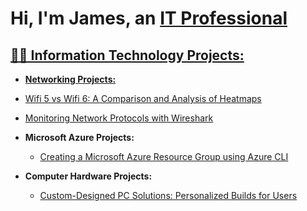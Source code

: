 <h1>Hi, I'm James, an <a href="http://linkedin.com/in/james-t-b75a081a8">IT Professional</h1>





<h2>👨‍💻 Information Technology Projects:</h2>



- <b>Networking Projects:</b>

- [Wifi 5 vs Wifi 6: A Comparison and Analysis of Heatmaps](https://github.com/JTTHEITGUY/Wifi-5-vs-Wifi-6-A-Comparison-and-Analysis-of-Heatmaps/tree/main)

- [Monitoring Network Protocols with Wireshark](https://github.com/JTTHEITGUY/Monitoring-Network-Protocols-with-Wireshark)


- <b>Microsoft Azure Projects:</b>
  - [Creating a Microsoft Azure Resource Group using Azure CLI](https://github.com/JTTHEITGUY/Creating-a-Microsoft-Azure-Resource-Group-using-Azure-CLI)

- <b>Computer Hardware Projects:</b>
  - [Custom-Designed PC Solutions: Personalized Builds for Users](https://github.com/JTTHEITGUY/Computer-Hardware-Project-Custom-Designed-PC-Solutions-Personalized-Builds-for-Users.git)





<p align="center">
<br />

</p>



